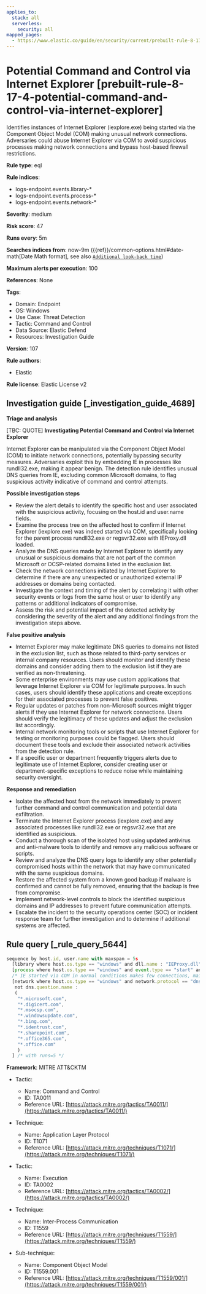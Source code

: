 ```yaml
---
applies_to:
  stack: all
  serverless:
    security: all
mapped_pages:
  - https://www.elastic.co/guide/en/security/current/prebuilt-rule-8-17-4-potential-command-and-control-via-internet-explorer.html
---
```


# Potential Command and Control via Internet Explorer [prebuilt-rule-8-17-4-potential-command-and-control-via-internet-explorer]

Identifies instances of Internet Explorer (iexplore.exe) being started via the Component Object Model (COM) making unusual network connections. Adversaries could abuse Internet Explorer via COM to avoid suspicious processes making network connections and bypass host-based firewall restrictions.

**Rule type**: eql

**Rule indices**:

* logs-endpoint.events.library-*
* logs-endpoint.events.process-*
* logs-endpoint.events.network-*

**Severity**: medium

**Risk score**: 47

**Runs every**: 5m

**Searches indices from**: now-9m ({{ref}}/common-options.html#date-math[Date Math format], see also [`Additional look-back time`](docs-content://solutions/security/detect-and-alert/create-detection-rule.md#rule-schedule))

**Maximum alerts per execution**: 100

**References**: None

**Tags**:

* Domain: Endpoint
* OS: Windows
* Use Case: Threat Detection
* Tactic: Command and Control
* Data Source: Elastic Defend
* Resources: Investigation Guide

**Version**: 107

**Rule authors**:

* Elastic

**Rule license**: Elastic License v2

## Investigation guide [_investigation_guide_4689]

**Triage and analysis**

[TBC: QUOTE]
**Investigating Potential Command and Control via Internet Explorer**

Internet Explorer can be manipulated via the Component Object Model (COM) to initiate network connections, potentially bypassing security measures. Adversaries exploit this by embedding IE in processes like rundll32.exe, making it appear benign. The detection rule identifies unusual DNS queries from IE, excluding common Microsoft domains, to flag suspicious activity indicative of command and control attempts.

**Possible investigation steps**

* Review the alert details to identify the specific host and user associated with the suspicious activity, focusing on the host.id and user.name fields.
* Examine the process tree on the affected host to confirm if Internet Explorer (iexplore.exe) was indeed started via COM, specifically looking for the parent process rundll32.exe or regsvr32.exe with IEProxy.dll loaded.
* Analyze the DNS queries made by Internet Explorer to identify any unusual or suspicious domains that are not part of the common Microsoft or OCSP-related domains listed in the exclusion list.
* Check the network connections initiated by Internet Explorer to determine if there are any unexpected or unauthorized external IP addresses or domains being contacted.
* Investigate the context and timing of the alert by correlating it with other security events or logs from the same host or user to identify any patterns or additional indicators of compromise.
* Assess the risk and potential impact of the detected activity by considering the severity of the alert and any additional findings from the investigation steps above.

**False positive analysis**

* Internet Explorer may make legitimate DNS queries to domains not listed in the exclusion list, such as those related to third-party services or internal company resources. Users should monitor and identify these domains and consider adding them to the exclusion list if they are verified as non-threatening.
* Some enterprise environments may use custom applications that leverage Internet Explorer via COM for legitimate purposes. In such cases, users should identify these applications and create exceptions for their associated processes to prevent false positives.
* Regular updates or patches from non-Microsoft sources might trigger alerts if they use Internet Explorer for network connections. Users should verify the legitimacy of these updates and adjust the exclusion list accordingly.
* Internal network monitoring tools or scripts that use Internet Explorer for testing or monitoring purposes could be flagged. Users should document these tools and exclude their associated network activities from the detection rule.
* If a specific user or department frequently triggers alerts due to legitimate use of Internet Explorer, consider creating user or department-specific exceptions to reduce noise while maintaining security oversight.

**Response and remediation**

* Isolate the affected host from the network immediately to prevent further command and control communication and potential data exfiltration.
* Terminate the Internet Explorer process (iexplore.exe) and any associated processes like rundll32.exe or regsvr32.exe that are identified as suspicious.
* Conduct a thorough scan of the isolated host using updated antivirus and anti-malware tools to identify and remove any malicious software or scripts.
* Review and analyze the DNS query logs to identify any other potentially compromised hosts within the network that may have communicated with the same suspicious domains.
* Restore the affected system from a known good backup if malware is confirmed and cannot be fully removed, ensuring that the backup is free from compromise.
* Implement network-level controls to block the identified suspicious domains and IP addresses to prevent future communication attempts.
* Escalate the incident to the security operations center (SOC) or incident response team for further investigation and to determine if additional systems are affected.


## Rule query [_rule_query_5644]

```js
sequence by host.id, user.name with maxspan = 5s
  [library where host.os.type == "windows" and dll.name : "IEProxy.dll" and process.name : ("rundll32.exe", "regsvr32.exe")]
  [process where host.os.type == "windows" and event.type == "start" and process.parent.name : "iexplore.exe" and process.parent.args : "-Embedding"]
  /* IE started via COM in normal conditions makes few connections, mainly to Microsoft and OCSP related domains, add FPs here */
  [network where host.os.type == "windows" and network.protocol == "dns" and process.name : "iexplore.exe" and
   not dns.question.name :
   (
    "*.microsoft.com",
    "*.digicert.com",
    "*.msocsp.com",
    "*.windowsupdate.com",
    "*.bing.com",
    "*.identrust.com",
    "*.sharepoint.com",
    "*.office365.com",
    "*.office.com"
    )
  ] /* with runs=5 */
```

**Framework**: MITRE ATT&CKTM

* Tactic:

    * Name: Command and Control
    * ID: TA0011
    * Reference URL: [https://attack.mitre.org/tactics/TA0011/](https://attack.mitre.org/tactics/TA0011/)

* Technique:

    * Name: Application Layer Protocol
    * ID: T1071
    * Reference URL: [https://attack.mitre.org/techniques/T1071/](https://attack.mitre.org/techniques/T1071/)

* Tactic:

    * Name: Execution
    * ID: TA0002
    * Reference URL: [https://attack.mitre.org/tactics/TA0002/](https://attack.mitre.org/tactics/TA0002/)

* Technique:

    * Name: Inter-Process Communication
    * ID: T1559
    * Reference URL: [https://attack.mitre.org/techniques/T1559/](https://attack.mitre.org/techniques/T1559/)

* Sub-technique:

    * Name: Component Object Model
    * ID: T1559.001
    * Reference URL: [https://attack.mitre.org/techniques/T1559/001/](https://attack.mitre.org/techniques/T1559/001/)



